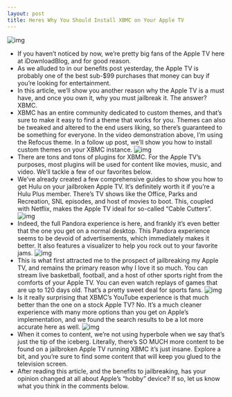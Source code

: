 ```yaml
---
layout: post
title: Heres Why You Should Install XBMC on Your Apple TV
---
```

![img](http://media.idownloadblog.com/wp-content/uploads/2012/01/XBMC-on-Apple-TV-e1326828175203.jpg)
* If you haven’t noticed by now, we’re pretty big fans of the Apple TV here at iDownloadBlog, and for good reason.
* As we alluded to in our benefits post yesterday, the Apple TV is probably one of the best sub-$99 purchases that money can buy if you’re looking for entertainment.
* In this article, we’ll show you another reason why the Apple TV is a must have, and once you own it, why you must jailbreak it. The answer? XBMC.
* XBMC has an entire community dedicated to custom themes, and that’s sure to make it easy to find a theme that works for you. Themes can also be tweaked and altered to the end users liking, so there’s guaranteed to be something for everyone. In the video demonstration above, I’m using the Refocus theme. In a follow up post, we’ll show you how to install custom themes on your XBMC instance.
![img](http://media.idownloadblog.com/wp-content/uploads/2012/01/Customization-XBMC.jpg)
* There are tons and tons of plugins for XBMC. For the Apple TV’s purposes, most plugins will be used for content like movies, music, and video. We’ll tackle a few of our favorites below.
* We’ve already created a few comprehensive guides to show you how to get Hulu on your jailbroken Apple TV. It’s definitely worth it if you’re a Hulu Plus member. There’s TV shows like the Office, Parks and Recreation, SNL episodes, and host of movies to boot. This, coupled with Netflix, makes the Apple TV ideal for so-called “Cable Cutters”.
![img](http://media.idownloadblog.com/wp-content/uploads/2012/01/Hulu-XBMC.jpg)
* Indeed, the full Pandora experience is here, and frankly it’s even better that the one you get on a normal desktop. This Pandora experience seems to be devoid of advertisements, which immediately makes it better. It also features a visualizer to help you rock out to your favorite jams.
![img](http://media.idownloadblog.com/wp-content/uploads/2012/01/Pandora-XBMC.jpg)
* This is what first attracted me to the prospect of jailbreaking my Apple TV, and remains the primary reason why I love it so much. You can stream live basketball, football, and a host of other sports right from the comforts of your Apple TV. You can even watch replays of games that are up to 120 days old. That’s a pretty sweet deal for sports fans.
![img](http://media.idownloadblog.com/wp-content/uploads/2012/01/ESPN-XBMC.jpg)
* Is it really surprising that XBMC’s YouTube experience is that much better than the one on a stock Apple TV? No. It’s a much cleaner experience with many more options than you get on Apple’s implementation, and we found the search results to be a lot more accurate here as well.
![img](http://media.idownloadblog.com/wp-content/uploads/2012/01/YouTube-XBMC.jpg)
* When it comes to content, we’re not using hyperbole when we say that’s just the tip of the iceberg. Literally, there’s SO MUCH more content to be found on a jailbroken Apple TV running XBMC it’s just insane. Explore a bit, and you’re sure to find some content that will keep you glued to the television screen.
* After reading this article, and the benefits to jailbreaking, has your opinion changed at all about Apple’s “hobby” device? If so, let us know what you think in the comments below.

